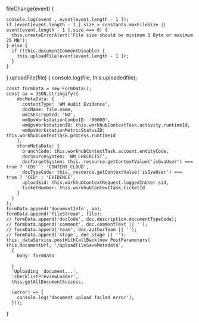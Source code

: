   fileChange(event) {

    console.log(event , event[event.length - 1 ]);
    if (event[event.length - 1 ].size > constants.maxFileSize || event[event.length - 1 ].size === 0) {
      this.createErrorAlert('File size should be minimum 1 Byte or maximum 25 MB');
    } else {
      if (!this.documentCommentDisable) {
        this.uploadFile(event[event.length - 1 ]);
      }
    }

  }
  uploadFile(file) {
    console.log(file, this.uploadedfile);



    const formData = new FormData();
    const aa = JSON.stringify({
        docMetaData: {
          contentType: 'WM Audit Evidence',
          docName: file.name,
          wmISEncrypted: 'NO',
          wmOpsWorkstationComboID: '00000',
          wmOpsWorkstationID: this.workhubContextTask.activity.runtimeId,
          wmOpsWorkstationMetricStatusID: this.workhubContextTask.process.runtimeId
        },
        storeMetaData: {
          branchCode: this.workhubContextTask.account.entityCode,
          docSourceSystem: 'WM_CHECKLIST',
          docTargetSystem: this._resource.getContextValue('isGvaUser') === true ? 'CDS' : 'CONTENT_CLOUD',
          docTypeCode: this._resource.getContextValue('isGvaUser') === true ? 'CED' : 'EVIDENCE',
          uploadSid: this.workhubContextRequest.loggedInUser.sid,
          ticketNumber: this.workhubContextTask.ticketId
        }
      }
    );
    formData.append('documentInfo', aa);
    formData.append('fileStream', file);
    // formData.append('docCode', doc.description.documentTypeCode);
    // formData.append('comment', doc.commentText || '');
    // formData.append('team', doc.authorTeam || '');
    // formData.append('stage', doc.stage || '');
    this._dataService.postWithCallBack(new PostParameters( this.documentUrl, '/uploadFileSaveMetadata',
      {
        body: formData

      }  ,
      'Uploading  document...',
      'checklistPreviewLoader',
      this.getAllDocumentSuccess,

      (error) => {
        console.log('document upload failed error');
      }));
  }
